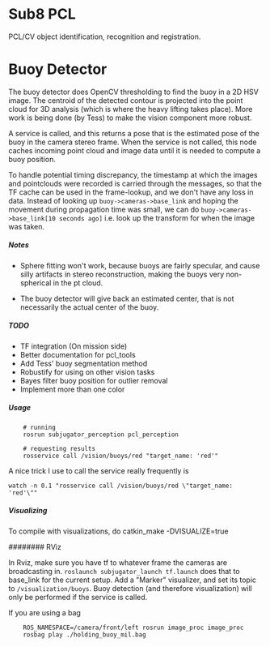 Sub8 PCL
========

PCL/CV object identification, recognition and registration.


# Buoy Detector

The buoy detector does OpenCV thresholding to find the buoy in a 2D HSV image. The centroid of the detected contour is projected into the point cloud for 3D analysis (which is where the heavy lifting takes place). More work is being done (by Tess) to make the vision component more robust.

A service is called, and this returns a pose that is the estimated pose of the buoy in the camera stereo frame. When the service is not called, this node caches incoming point cloud and image data until it is needed to compute a buoy position.

To handle potential timing discrepancy, the timestamp at which the images and pointclouds were recorded is carried through the messages, so that the TF cache can be used in the frame-lookup, and we don't have any loss in data. Instead of looking up `buoy->cameras->base_link` and hoping the movement during propagation time was small, we can do `buoy->cameras->base_link[10 seconds ago]` i.e. look up the transform for when the image was taken.

##### Notes

* Sphere fitting won't work, because buoys are fairly specular, and cause silly artifacts in stereo reconstruction, making the buoys very non-spherical in the pt cloud.

* The buoy detector will give back an estimated center, that is not necessarily the actual center of the buoy.

##### TODO

* TF integration (On mission side)
* Better documentation for pcl_tools
* Add Tess' buoy segmentation method
* Robustify for using on other vision tasks
* Bayes filter buoy position for outlier removal
* Implement more than one color


##### Usage

```shell
    # running
    rosrun subjugator_perception pcl_perception

    # requesting results
    rosservice call /vision/buoys/red "target_name: 'red'"
```

A nice trick I use to call the service really frequently is

```shell
watch -n 0.1 "rosservice call /vision/buoys/red \"target_name: 'red'\""
```

##### Visualizing

To compile with visualizations, do catkin_make -DVISUALIZE=true

######## RViz

In Rviz, make sure you have tf to whatever frame the cameras are broadcasting in. `roslaunch subjugator_launch tf.launch` does that to base_link for the current setup.
Add a "Marker" visualizer, and set its topic to `/visualization/buoys`. Buoy detection (and therefore visualization) will only be performed if the service is called.

If you are using a bag

```shell
    ROS_NAMESPACE=/camera/front/left rosrun image_proc image_proc
    rosbag play ./holding_buoy_mil.bag
```
